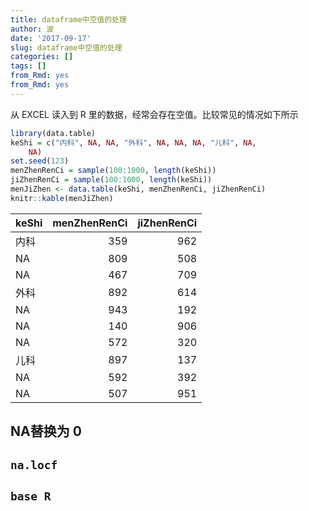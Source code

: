 ```yaml
---
title: dataframe中空值的处理
author: 波
date: '2017-09-17'
slug: dataframe中空值的处理
categories: []
tags: []
from_Rmd: yes
from_Rmd: yes
---
```


从 EXCEL 读入到 R 里的数据，经常会存在空值。比较常见的情况如下所示


```r
library(data.table)
keShi = c("内科", NA, NA, "外科", NA, NA, NA, "儿科", NA, 
    NA)
set.seed(123)
menZhenRenCi = sample(100:1000, length(keShi))
jiZhenRenCi = sample(100:1000, length(keShi))
menJiZhen <- data.table(keShi, menZhenRenCi, jiZhenRenCi)
knitr::kable(menJiZhen)
```



|keShi | menZhenRenCi| jiZhenRenCi|
|:-----|------------:|-----------:|
|内科  |          359|         962|
|NA    |          809|         508|
|NA    |          467|         709|
|外科  |          892|         614|
|NA    |          943|         192|
|NA    |          140|         906|
|NA    |          572|         320|
|儿科  |          897|         137|
|NA    |          592|         392|
|NA    |          507|         951|

## NA替换为 0

## `na.locf`

## `base R`
